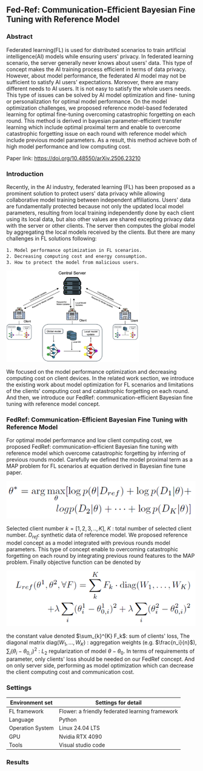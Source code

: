 ﻿## Fed-Ref: Communication-Efficient Bayesian Fine Tuning with Reference Model

### Abstract
Federated learning(FL) is used for distributed scenarios to train artificial intelligence(AI) models while ensuring users' privacy. In federated learning scenario, the server generally never knows about users' data. This type of concept makes the AI training process efficient in terms of data privacy. However, about model performance, the federated AI model may not be sufficient to satisfy AI users' expectations. Moreover, there are many different needs to AI users. It is not easy to satisfy the whole users needs. This type of issues can be solved by AI model optimization and fine- tuning or personalization for optimal model performance. On the model optimization challenges, we proposed reference model-based federated learning for optimal fine-tuning overcoming catastrophic forgetting on each round. This method is derived in bayesian parameter-efficient transfer learning which include optimal proximal term and enable to overcome catastrophic forgetting issue on each round with reference model which include previous model parameters. As a result, this method achieve both of high model performance and low computing cost.

Paper link: https://doi.org/10.48550/arXiv.2506.23210

### Introduction
Recently, in the AI industry, federated learning (FL) has been proposed as a prominent solution to protect users' data privacy while allowing collaborative model training between independent affiliations. Users' data are fundamentally protected because not only the updated local model parameters, resulting from local training independently done by each client using its local data, but also other values are shared excepting privacy data with the server or other clients. The server then computes the global model by aggregating the local models received by the clients. But there are many challenges in FL solutions following:
    
    1. Model performance optimization in FL scenarios.
    2. Decreasing computing cost and energy consumption.
    3. How to protect the model from malicious users.

<img src="./res/FL.png" alt="Basic FL system" width="350"/>

We focused on the model performance optimization and decreasing computing cost on client devices. In the related work section, we introduce the existing work about model optimization for FL scenarios and limitations of the clients' computing cost and catastrophic forgetting on each round. And then, we introduce our FedRef: communication-efficient Bayesian fine tuning with reference model concept.

### FedRef: Communication-Efficient Bayesian Fine Tuning with Reference Model
For optimal model performance and low client computing cost, we proposed FedRef: communication-efficient Bayesian fine tuning with reference model which overcome catastrophic forgetting by inferring of previous rounds model. Carefully we defined the model proximal term as a MAP problem for FL scenarios at equation derived in Bayesian fine tune paper.

<img src="./res/equation1.png" alt="MAP problem" width="500"/>

Selected client number $k = [1,2,3,..,K]$, $K$ : total number of selected client number. $D_{ref}$: synthetic data of reference model. We proposed reference model concept as a model integrated with previous rounds model parameters. This type of concept enable to overcoming catastrophic forgetting on each round by integrating previous round features to the MAP problem.
Finally objective function can be denoted by

<img src="./res/equation2.png" alt="Bayesian" width="500"/>

the constant value denoted $\sum_{k}^{K} F_k$: sum of clients' loss, The diagonal matrix $\mathrm{diag}(W_1, \dots, W_K)$ : aggregation weights (e.g. $\frac{n_i}{n}$), $\sum_{i} (\theta_i - \theta_{0,i})^2$ : $L_2$ regularization of model $\theta-\theta_0$. In terms of requirements of parameter, only clients' loss should be needed on our FedRef concept. And on only server side, performing as model optimization which can decrease the client computing cost and communication cost.


### Settings
| Environment set  | Settings for detail                             |
|------------------|-------------------------------------------------|
| FL framework     | Flower: a friendly federated learning framework |
| Language         | Python                                          |
| Operation System | Linux 24.04 LTS                                 |
| GPU              | Nvidia RTX 4090                                 |
| Tools            | Visual studio code                              |

### Results

